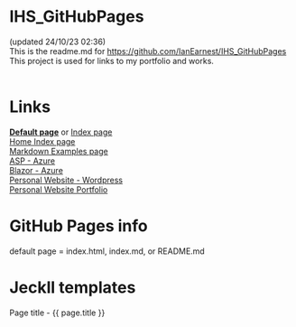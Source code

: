 # IHS_GitHubPages
(updated 24/10/23 02:36)
<br/>
This is the readme.md for https://github.com/IanEarnest/IHS_GitHubPages
<br/>
This project is used for links to my portfolio and works.
<br/>
<br/>

# Links
<a href="./"><b>Default page</b></a> or <a href="./index">Index page</a>
<br/>
<a href="./home_index">Home Index page</a>
<br/>
<a href="./MarkdownExamples">Markdown Examples page</a>
<br/>
<a href="https://ihsasp.azurewebsites.net">ASP - Azure</a>
<br/>
<a href="https://portfolioblazorserverapp.azurewebsites.net">Blazor - Azure</a>
<br/>
<a href="https://ianharcourtsmith.com/blazor-portfolio/">Personal Website - Wordpress</a>
<br/>
<a href="https://ianharcourtsmith.com///portfolio/">Personal Website Portfolio</a>
<br/>


# GitHub Pages info
default page = index.html, index.md, or README.md 

# Jeckll templates
Page title - {{ page.title }}
